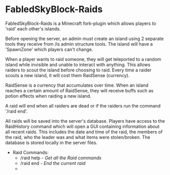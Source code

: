 # FabledSkyBlock-Raids

FabledSkyBlock-Raids is a Minecraft fork-plugin which allows players to 'raid' each other's islands.

Before opening the server, an admin must create an island using 2 separate tools they receive from /is admin structure tools. The island will have a 'SpawnZone' which
players can't change.

When a player wants to raid someone, they will get teleported to a random island while invisible and unable to interact with anything. This allows raiders to scout
the island before choosing to raid. Every time a raider scouts a new island, it will cost them RaidSense (currency).

RaidSense is a currency that accumulates over time. When an island reaches a certain amount of RaidSense, they will receive buffs such as potion effects when raiding a new island.

A raid will end when all raiders are dead or if the raiders run the command '/raid end'.

All raids will be saved into the server's database. Players have access to the RaidHistory command which will open a GUI containing information about all recent raids.
This includes the date and time of the raid, the members of the raid, who the leader was and what items were stolen/broken.
The database is stored locally in the server files.

- Raid Commands: 
  - /raid help - _Get all the Raid commands_
  - /raid end - _End the current raid_
  - 
